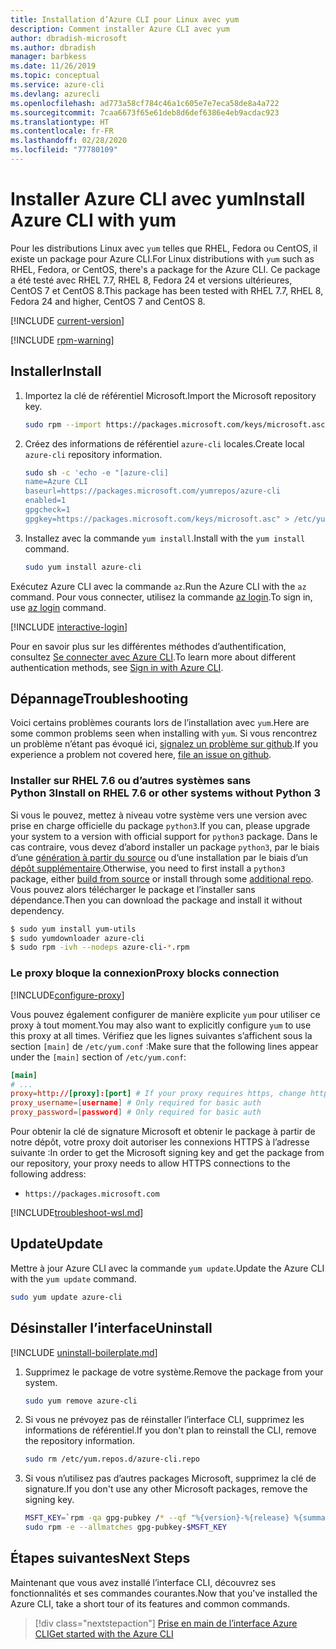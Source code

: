 ```yaml
---
title: Installation d’Azure CLI pour Linux avec yum
description: Comment installer Azure CLI avec yum
author: dbradish-microsoft
ms.author: dbradish
manager: barbkess
ms.date: 11/26/2019
ms.topic: conceptual
ms.service: azure-cli
ms.devlang: azurecli
ms.openlocfilehash: ad773a58cf784c46a1c605e7e7eca58de8a4a722
ms.sourcegitcommit: 7caa6673f65e61deb8d6def6386e4eb9acdac923
ms.translationtype: HT
ms.contentlocale: fr-FR
ms.lasthandoff: 02/28/2020
ms.locfileid: "77780109"
---
```

# <a name="install-azure-cli-with-yum"></a><span data-ttu-id="e7de4-103">Installer Azure CLI avec yum</span><span class="sxs-lookup"><span data-stu-id="e7de4-103">Install Azure CLI with yum</span></span>

<span data-ttu-id="e7de4-104">Pour les distributions Linux avec `yum` telles que RHEL, Fedora ou CentOS, il existe un package pour Azure CLI.</span><span class="sxs-lookup"><span data-stu-id="e7de4-104">For Linux distributions with `yum` such as RHEL, Fedora, or CentOS, there's a package for the Azure CLI.</span></span> <span data-ttu-id="e7de4-105">Ce package a été testé avec RHEL 7.7, RHEL 8, Fedora 24 et versions ultérieures, CentOS 7 et CentOS 8.</span><span class="sxs-lookup"><span data-stu-id="e7de4-105">This package has been tested with RHEL 7.7, RHEL 8, Fedora 24 and higher, CentOS 7 and CentOS 8.</span></span>

[!INCLUDE [current-version](includes/current-version.md)]

[!INCLUDE [rpm-warning](includes/rpm-warning.md)]

## <a name="install"></a><span data-ttu-id="e7de4-106">Installer</span><span class="sxs-lookup"><span data-stu-id="e7de4-106">Install</span></span>

1. <span data-ttu-id="e7de4-107">Importez la clé de référentiel Microsoft.</span><span class="sxs-lookup"><span data-stu-id="e7de4-107">Import the Microsoft repository key.</span></span>

   ```bash
   sudo rpm --import https://packages.microsoft.com/keys/microsoft.asc
   ```

2. <span data-ttu-id="e7de4-108">Créez des informations de référentiel `azure-cli` locales.</span><span class="sxs-lookup"><span data-stu-id="e7de4-108">Create local `azure-cli` repository information.</span></span>

   ```bash
   sudo sh -c 'echo -e "[azure-cli]
   name=Azure CLI
   baseurl=https://packages.microsoft.com/yumrepos/azure-cli
   enabled=1
   gpgcheck=1
   gpgkey=https://packages.microsoft.com/keys/microsoft.asc" > /etc/yum.repos.d/azure-cli.repo'
   ```

3. <span data-ttu-id="e7de4-109">Installez avec la commande `yum install`.</span><span class="sxs-lookup"><span data-stu-id="e7de4-109">Install with the `yum install` command.</span></span>

   ```bash
   sudo yum install azure-cli
   ```

<span data-ttu-id="e7de4-110">Exécutez Azure CLI avec la commande `az`.</span><span class="sxs-lookup"><span data-stu-id="e7de4-110">Run the Azure CLI with the `az` command.</span></span> <span data-ttu-id="e7de4-111">Pour vous connecter, utilisez la commande [az login](/cli/azure/reference-index#az-login).</span><span class="sxs-lookup"><span data-stu-id="e7de4-111">To sign in, use [az login](/cli/azure/reference-index#az-login) command.</span></span>

[!INCLUDE [interactive-login](includes/interactive-login.md)]

<span data-ttu-id="e7de4-112">Pour en savoir plus sur les différentes méthodes d’authentification, consultez [Se connecter avec Azure CLI](authenticate-azure-cli.md).</span><span class="sxs-lookup"><span data-stu-id="e7de4-112">To learn more about different authentication methods, see [Sign in with Azure CLI](authenticate-azure-cli.md).</span></span>

## <a name="troubleshooting"></a><span data-ttu-id="e7de4-113">Dépannage</span><span class="sxs-lookup"><span data-stu-id="e7de4-113">Troubleshooting</span></span>

<span data-ttu-id="e7de4-114">Voici certains problèmes courants lors de l’installation avec `yum`.</span><span class="sxs-lookup"><span data-stu-id="e7de4-114">Here are some common problems seen when installing with `yum`.</span></span> <span data-ttu-id="e7de4-115">Si vous rencontrez un problème n’étant pas évoqué ici, [signalez un problème sur github](https://github.com/Azure/azure-cli/issues).</span><span class="sxs-lookup"><span data-stu-id="e7de4-115">If you experience a problem not covered here, [file an issue on github](https://github.com/Azure/azure-cli/issues).</span></span>

### <a name="install-on-rhel-76-or-other-systems-without-python-3"></a><span data-ttu-id="e7de4-116">Installer sur RHEL 7.6 ou d’autres systèmes sans Python 3</span><span class="sxs-lookup"><span data-stu-id="e7de4-116">Install on RHEL 7.6 or other systems without Python 3</span></span>

<span data-ttu-id="e7de4-117">Si vous le pouvez, mettez à niveau votre système vers une version avec prise en charge officielle du package `python3`.</span><span class="sxs-lookup"><span data-stu-id="e7de4-117">If you can, please upgrade your system to a version with official support for `python3` package.</span></span> <span data-ttu-id="e7de4-118">Dans le cas contraire, vous devez d’abord installer un package `python3`, par le biais d’une [génération à partir du source](https://github.com/linux-on-ibm-z/docs/wiki/Building-Python-3.6.x) ou d’une installation par le biais d’un [dépôt supplémentaire](https://developers.redhat.com/blog/2018/08/13/install-python3-rhel/).</span><span class="sxs-lookup"><span data-stu-id="e7de4-118">Otherwise, you need to first install a `python3` package, either [build from source](https://github.com/linux-on-ibm-z/docs/wiki/Building-Python-3.6.x) or install through some [additional repo](https://developers.redhat.com/blog/2018/08/13/install-python3-rhel/).</span></span> <span data-ttu-id="e7de4-119">Vous pouvez alors télécharger le package et l’installer sans dépendance.</span><span class="sxs-lookup"><span data-stu-id="e7de4-119">Then you can download the package and install it without dependency.</span></span>
```bash
$ sudo yum install yum-utils
$ sudo yumdownloader azure-cli
$ sudo rpm -ivh --nodeps azure-cli-*.rpm
```

### <a name="proxy-blocks-connection"></a><span data-ttu-id="e7de4-120">Le proxy bloque la connexion</span><span class="sxs-lookup"><span data-stu-id="e7de4-120">Proxy blocks connection</span></span>

[!INCLUDE[configure-proxy](includes/configure-proxy.md)]

<span data-ttu-id="e7de4-121">Vous pouvez également configurer de manière explicite `yum` pour utiliser ce proxy à tout moment.</span><span class="sxs-lookup"><span data-stu-id="e7de4-121">You may also want to explicitly configure `yum` to use this proxy at all times.</span></span> <span data-ttu-id="e7de4-122">Vérifiez que les lignes suivantes s’affichent sous la section `[main]` de `/etc/yum.conf` :</span><span class="sxs-lookup"><span data-stu-id="e7de4-122">Make sure that the following lines appear under the `[main]` section of `/etc/yum.conf`:</span></span>

```yum.conf
[main]
# ...
proxy=http://[proxy]:[port] # If your proxy requires https, change http->https
proxy_username=[username] # Only required for basic auth
proxy_password=[password] # Only required for basic auth
```

<span data-ttu-id="e7de4-123">Pour obtenir la clé de signature Microsoft et obtenir le package à partir de notre dépôt, votre proxy doit autoriser les connexions HTTPS à l’adresse suivante :</span><span class="sxs-lookup"><span data-stu-id="e7de4-123">In order to get the Microsoft signing key and get the package from our repository, your proxy needs to allow HTTPS connections to the following address:</span></span>

* `https://packages.microsoft.com`

[!INCLUDE[troubleshoot-wsl.md](includes/troubleshoot-wsl.md)]

## <a name="update"></a><span data-ttu-id="e7de4-124">Update</span><span class="sxs-lookup"><span data-stu-id="e7de4-124">Update</span></span>

<span data-ttu-id="e7de4-125">Mettre à jour Azure CLI avec la commande `yum update`.</span><span class="sxs-lookup"><span data-stu-id="e7de4-125">Update the Azure CLI with the `yum update` command.</span></span>

```bash
sudo yum update azure-cli
```

## <a name="uninstall"></a><span data-ttu-id="e7de4-126">Désinstaller l’interface</span><span class="sxs-lookup"><span data-stu-id="e7de4-126">Uninstall</span></span>

[!INCLUDE [uninstall-boilerplate.md](includes/uninstall-boilerplate.md)]

1. <span data-ttu-id="e7de4-127">Supprimez le package de votre système.</span><span class="sxs-lookup"><span data-stu-id="e7de4-127">Remove the package from your system.</span></span>

   ```bash
   sudo yum remove azure-cli
   ```

2. <span data-ttu-id="e7de4-128">Si vous ne prévoyez pas de réinstaller l’interface CLI, supprimez les informations de référentiel.</span><span class="sxs-lookup"><span data-stu-id="e7de4-128">If you don't plan to reinstall the CLI, remove the repository information.</span></span>

   ```bash
   sudo rm /etc/yum.repos.d/azure-cli.repo
   ```

3. <span data-ttu-id="e7de4-129">Si vous n’utilisez pas d’autres packages Microsoft, supprimez la clé de signature.</span><span class="sxs-lookup"><span data-stu-id="e7de4-129">If you don't use any other Microsoft packages, remove the signing key.</span></span>

   ```bash
   MSFT_KEY=`rpm -qa gpg-pubkey /* --qf "%{version}-%{release} %{summary}\n" | grep Microsoft | awk '{print $1}'`
   sudo rpm -e --allmatches gpg-pubkey-$MSFT_KEY
   ```

## <a name="next-steps"></a><span data-ttu-id="e7de4-130">Étapes suivantes</span><span class="sxs-lookup"><span data-stu-id="e7de4-130">Next Steps</span></span>

<span data-ttu-id="e7de4-131">Maintenant que vous avez installé l’interface CLI, découvrez ses fonctionnalités et ses commandes courantes.</span><span class="sxs-lookup"><span data-stu-id="e7de4-131">Now that you've installed the Azure CLI, take a short tour of its features and common commands.</span></span>

> [!div class="nextstepaction"]
> [<span data-ttu-id="e7de4-132">Prise en main de l’interface Azure CLI</span><span class="sxs-lookup"><span data-stu-id="e7de4-132">Get started with the Azure CLI</span></span>](get-started-with-azure-cli.md)
